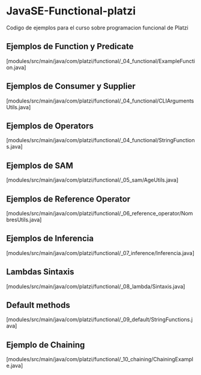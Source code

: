 # JavaSE-Functional-platzi
Codigo de ejemplos para el curso sobre programacion funcional de Platzi

## Ejemplos de Function y Predicate

[modules/src/main/java/com/platzi/functional/_04_functional/ExampleFunction.java]

## Ejemplos de Consumer y Supplier

[modules/src/main/java/com/platzi/functional/_04_functional/CLIArgumentsUtils.java]

## Ejemplos de Operators

[modules/src/main/java/com/platzi/functional/_04_functional/StringFunctions.java]


## Ejemplos de SAM

[modules/src/main/java/com/platzi/functional/_05_sam/AgeUtils.java]

## Ejemplos de Reference Operator

[modules/src/main/java/com/platzi/functional/_06_reference_operator/NombresUtils.java]

## Ejemplos de Inferencia

[modules/src/main/java/com/platzi/functional/_07_inference/Inferencia.java]

## Lambdas Sintaxis

[modules/src/main/java/com/platzi/functional/_08_lambda/Sintaxis.java]

## Default methods

[modules/src/main/java/com/platzi/functional/_09_default/StringFunctions.java]

## Ejemplo de Chaining

[modules/src/main/java/com/platzi/functional/_10_chaining/ChainingExample.java]



